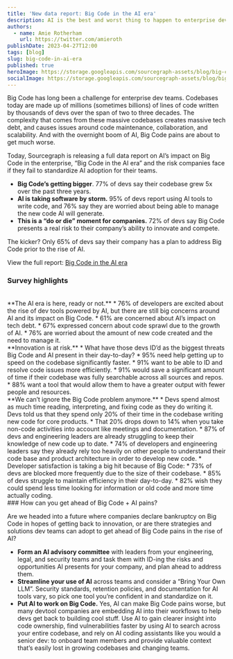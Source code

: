 ```yaml
---
title: 'New data report: Big Code in the AI era'
description: AI is the best and worst thing to happen to enterprise dev teams.
authors:
  - name: Amie Rotherham
    url: https://twitter.com/amieroth
publishDate: 2023-04-27T12:00
tags: [blog]
slug: big-code-in-ai-era
published: true
heroImage: https://storage.googleapis.com/sourcegraph-assets/blog/big-code-report-blog-image.png
socialImage: https://storage.googleapis.com/sourcegraph-assets/blog/big-code-report-blog-image.png
---
```

Big Code has long been a challenge for enterprise dev teams. Codebases today are made up of millions (sometimes billions) of lines of code written by thousands of devs over the span of two to three decades. The complexity that comes from these massive codebases creates massive tech debt, and causes issues around code maintenance, collaboration, and scalability. And with the overnight boom of AI, Big Code pains are about to get much worse. 

Today, Sourcegraph is releasing a full data report on AI’s impact on Big Code in the enterprise, “Big Code in the AI era” and the risk companies face if they fail to standardize AI adoption for their teams.

* **Big Code’s getting bigger**. 77% of devs say their codebase grew 5x over the past three years.
* **AI is taking software by storm.** 95% of devs report using AI tools to write code, and 76% say they are worried about being able to manage the new code AI will generate. 
* **This is a “do or die” moment for companies.** 72% of devs say Big Code presents a real risk to their company’s ability to innovate and compete. 

The kicker? Only 65% of devs say their company has a plan to address Big Code prior to the rise of AI. 

View the full report: [Big Code in the AI era](https://about.sourcegraph.com/big-code/big-code-in-ai-era)

### Survey highlights
<br/> 
**The AI era is here, ready or not.**
* 76% of developers are excited about the rise of dev tools powered by AI, but there are still big concerns around AI and its impact on Big Code. 
    * 61% are concerned about AI’s impact on tech debt.
    * 67% expressed concern about code sprawl due to the growth of AI.
    * 76% are worried about the amount of new code created and the need to manage it. 
<br/> 
**Innovation is at risk.**
* What have those devs ID’d as the biggest threats Big Code and AI present in their day-to-day? 
    * 95% need help getting up to speed on the codebase significantly faster. 
    * 91% want to be able to ID and resolve code issues more efficiently. 
    * 91% would save a significant amount of time if their codebase was fully searchable across all sources and repos. 
    * 88% want a tool that would allow them to have a greater output with fewer people and resources. 
<br/> 
**We can’t ignore the Big Code problem anymore.**
* Devs spend almost as much time reading, interpreting, and fixing code as they do writing it. Devs told us that they spend only 20% of their time in the codebase writing new code for core products. 
    * That 20% drops down to 14% when you take non-code activities into account like meetings and documentation. 
* 87% of devs and engineering leaders are already struggling to keep their knowledge of new code up to date.
* 74% of developers and engineering leaders say they already rely too heavily on other people to understand their code base and product architecture in order to develop new code. 
* Developer satisfaction is taking a big hit because of Big Code: 
    * 73% of devs are blocked more frequently due to the size of their codebase. 
    * 85% of devs struggle to maintain efficiency in their day-to-day. 
    * 82% wish they could spend less time looking for information or old code and more time actually coding.
<br/> 
### How can you get ahead of Big Code + AI pains? 

Are we headed into a future where companies declare bankruptcy on Big Code in hopes of getting back to innovation, or are there strategies and solutions dev teams can adopt to get ahead of Big Code pains in the rise of AI? 

* **Form an AI advisory committee** with leaders from your engineering, legal, and security teams and task them with ID-ing the risks and opportunities AI presents for your company, and plan ahead to address them. 
* **Streamline your use of AI** across teams and consider a “Bring Your Own LLM”. Security standards, retention policies, and documentation for AI tools vary, so pick one tool you’re confident in and standardize on it.  
* **Put AI to work on Big Code.** Yes, AI can make Big Code pains worse, but many devtool companies are embedding AI into their workflows to help devs get back to building cool stuff. Use AI to gain clearer insight into code ownership, find vulnerabilities faster by using AI to search across your entire codebase, and rely on AI coding assistants like you would a senior dev: to onboard team members and provide valuable context that’s easily lost in growing codebases and changing teams.
